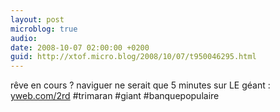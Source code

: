 ```yaml
---
layout: post
microblog: true
audio: 
date: 2008-10-07 02:00:00 +0200
guid: http://xtof.micro.blog/2008/10/07/t950046295.html
---
```

rêve en cours ? naviguer ne serait que 5 minutes sur LE géant : [yweb.com/2rd](http://yweb.com/2rd) #trimaran #giant #banquepopulaire
